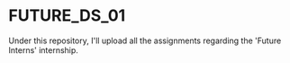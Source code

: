 # FUTURE_DS_01
Under this repository, I'll upload all the assignments regarding the 'Future Interns' internship.

